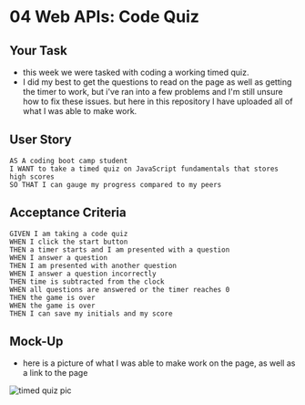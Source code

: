 # 04 Web APIs: Code Quiz

## Your Task
- this week we were tasked with coding a working timed quiz. 
- I did my best to get the questions to read on the page as well as getting the timer to work, but i've ran into a few problems and I'm still unsure how to fix these issues. but here in this repository I have uploaded all of  what I was able to make work.

## User Story

```
AS A coding boot camp student
I WANT to take a timed quiz on JavaScript fundamentals that stores high scores
SO THAT I can gauge my progress compared to my peers
```

## Acceptance Criteria

```
GIVEN I am taking a code quiz
WHEN I click the start button
THEN a timer starts and I am presented with a question
WHEN I answer a question
THEN I am presented with another question
WHEN I answer a question incorrectly
THEN time is subtracted from the clock
WHEN all questions are answered or the timer reaches 0
THEN the game is over
WHEN the game is over
THEN I can save my initials and my score
```

## Mock-Up
- here is a picture of what I was able to make work on the page, as well as a link to the page


![timed quiz pic](https://user-images.githubusercontent.com/117127694/208803089-0cd90592-5249-4ffe-8bd1-0a19cfb9e8ee.png)
